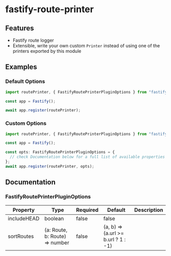 # fastify-route-printer

## Features

- Fastify route logger
- Extensible, write your own custom `Printer` instead of using one of the printers exported by this module

## Examples

### Default Options

```ts
import routePrinter, { FastifyRoutePrinterPluginOptions } from "fastify-route-printer";

const app = Fastify();

await app.register(routePrinter);
```

### Custom Options

```ts
import routePrinter, { FastifyRoutePrinterPluginOptions } from "fastify-route-printer";

const app = Fastify();

const opts: FastifyRoutePrinterPluginOptions = {
  // check Documentation below for a full list of available properties
};
await app.register(routePrinter, opts);
```

## Documentation

### FastifyRoutePrinterPluginOptions

| Property    | Type                           | Required | Default                             | Description |
| ----------- | ------------------------------ | -------- | ----------------------------------- | ----------- |
| includeHEAD | boolean                        | false    | false                               |             |
| sortRoutes  | (a: Route, b: Route) => number | false    | (a, b) => (a.url >= b.url ? 1 : -1) |             |
